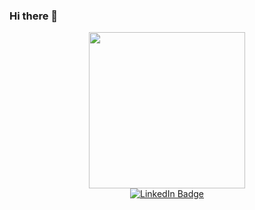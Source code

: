 ### Hi there 👋
<div id="header" align="center">
  <img src="https://media.giphy.com/media/v1.Y2lkPTc5MGI3NjExdGF5c2t2amhxbjJsYzBnbzNlaHcxYWl3ZTI4MTBpc2tqbXY5ZGo5dyZlcD12MV9pbnRlcm5hbF9naWZfYnlfaWQmY3Q9Zw/2IudUHdI075HL02Pkk/giphy.gif" width="250"/>
</div>
<div id="badges" align="center">
  <a href="linkedin.com/in/sepehrbehmaneshfard" target="_blank">
    <img src="https://img.shields.io/badge/LinkedIn-blue?style=for-the-badge&logo=linkedin&logoColor=white" alt="LinkedIn Badge"/>
  </a>
</div>
